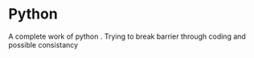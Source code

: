 # Python
A complete work of python . Trying to break barrier through coding and possible consistancy 
